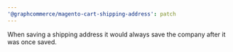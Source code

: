 ```yaml
---
'@graphcommerce/magento-cart-shipping-address': patch
---
```


When saving a shipping address it would always save the company after it was once saved.
